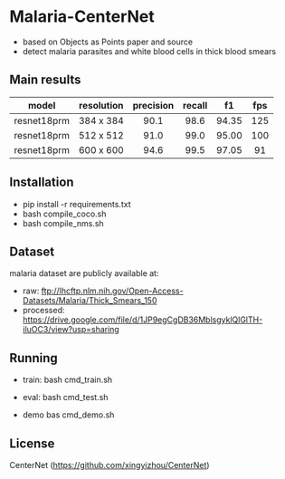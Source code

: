 # Malaria-CenterNet
+ based on Objects as Points paper and source
+ detect malaria parasites and white blood cells in thick blood smears


## Main results

|    model    | resolution | precision | recall |   f1  | fps |
|:-----------:|:----------:|:---------:|:------:|:-----:|:---:|
| resnet18prm |  384 x 384 |    90.1   |  98.6  | 94.35 | 125 |
| resnet18prm |  512 x 512 |    91.0   |  99.0  | 95.00 | 100 |
| resnet18prm |  600 x 600 |    94.6   |  99.5  | 97.05 |  91 |


## Installation

+ pip install -r requirements.txt
+ bash compile_coco.sh
+ bash compile_nms.sh


## Dataset

malaria dataset are publicly available at:
+ raw: ftp://lhcftp.nlm.nih.gov/Open-Access-Datasets/Malaria/Thick_Smears_150
+ processed: https://drive.google.com/file/d/1JP9egCgDB36MblsgyklQlGlTH-iluOC3/view?usp=sharing


## Running

+ train:
bash cmd_train.sh

+ eval:
bash cmd_test.sh

+ demo
bas cmd_demo.sh


## License

CenterNet (https://github.com/xingyizhou/CenterNet)
